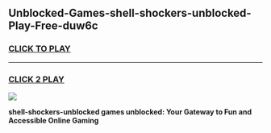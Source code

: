 
## Unblocked-Games-shell-shockers-unblocked-Play-Free-duw6c
<h3>
<a href="https://premium76.site?title=shell-shockers-unblocked&ref=18A1">CLICK TO PLAY</a></h3>
<hr>

<h3>
<a href="https://premium76.site?title=shell-shockers-unblocked&ref=18A1">CLICK 2 PLAY</a>
  
</h3>

<a href="https://premium76.site?title=shell-shockers-unblocked&ref=18A1"><img src="https://clearcache.store/games.png"></a>


**shell-shockers-unblocked games unblocked: Your Gateway to Fun and Accessible Online Gaming**
